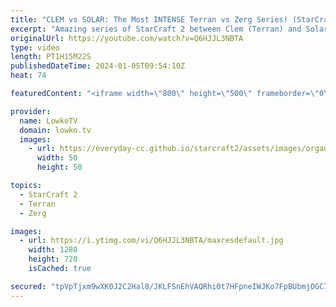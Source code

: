 ```yaml
---
title: "CLEM vs SOLAR: The Most INTENSE Terran vs Zerg Series! (StarCraft 2)"
excerpt: "Amazing series of StarCraft 2 between Clem (Terran) and Solar (Zerg). This best-of-5 match of SC2 was played during the Dreamhack Atlanta tournament, with a prize pool of $75000. Support my work: https://patreon.com/lowkotv  Lowko merch: https://lowko.shop Tech setup: https://lowko.tv/setup Discord community:"
originalUrl: https://youtube.com/watch?v=Q6HJJL3NBTA
type: video
length: PT1H15M22S
publishedDateTime: 2024-01-05T09:54:10Z
heat: 74

featuredContent: "<iframe width=\"800\" height=\"500\" frameborder=\"0\" src=\"https://www.youtube.com/embed/Q6HJJL3NBTA\" allow=\"accelerometer; autoplay; encrypted-media; gyroscope; picture-in-picture\" allowfullscreen></iframe>"

provider:
  name: LowkoTV
  domain: lowko.tv
  images:
    - url: https://everyday-cc.github.io/starcraft2/assets/images/organizations/lowko.tv-50x50.jpg
      width: 50
      height: 50

topics:
  - StarCraft 2
  - Terran
  - Zerg

images:
  - url: https://i.ytimg.com/vi/Q6HJJL3NBTA/maxresdefault.jpg
    width: 1280
    height: 720
    isCached: true

secured: "tpVpTjxm9wXK0J2C2Hal8/JKLFSnEhVAQRhi0t7HFpneIWJKo7FpBUbmjOGC7XGb0UsJr6rpWExAhUjUO5cWGRAqT6Rzphjr4ZBUV/VgCwo1zSbWqLt76Fr/KPwJirVgVe7rotOrBCFqq5ietfV1cz8ixzSmcjMxufXuzQGoyl214l8ab6GZhAdHoivOzDowux4A9A0OJq5BuTiMCQiS5J/6RWUu29h0ZMC0EEG5PJHErA+T+vG4F9GJV8FznZXbwHZf2v5OsBLHrjsNwzjIZrTR6qy+RSjzZjDJQbZHtFnP6XxORm9N+Js84lVG8qMZknrAZW6QBzhqSgRHufillG9QvLFJ+0iJOlNCObY0wOcw0EKU0WLICiUnGmAXm3AT8apLE3Fe6jLF/8wL2BLWksUXzEeX0ZIP68PoscXwD4Pcf7RplaYxhUr5nX3D4sHO;Cxuaegc4LMBrnlFHZ8QWIQ=="
---
```


